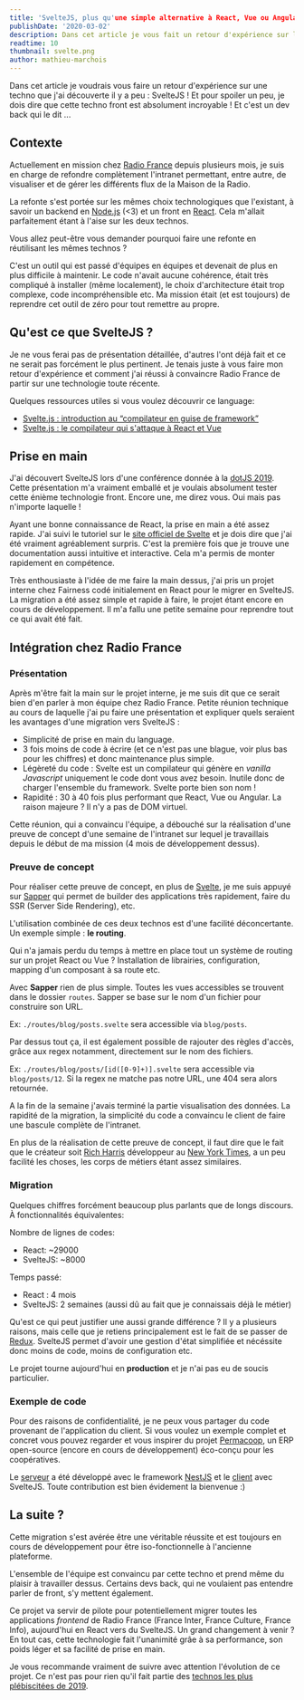 ```yaml
---
title: 'SvelteJS, plus qu'une simple alternative à React, Vue ou Angular'
publishDate: '2020-03-02'
description: Dans cet article je vous fait un retour d'expérience sur l'utilisation de SvelteJS, une migration d'application anciennement React. Nous verrons quels sont ses avantages.
readtime: 10
thumbnail: svelte.png
author: mathieu-marchois
---
```


Dans cet article je voudrais vous faire un retour d'expérience sur une techno que j'ai découverte il y a peu : SvelteJS !
Et pour spoiler un peu, je dois dire que cette techno front est absolument incroyable ! Et c'est un dev back qui le dit ...

## Contexte

Actuellement en mission chez [Radio France](https://www.radiofrance.fr/) depuis plusieurs mois, je suis en charge de refondre complètement l'intranet permettant, entre autre, de visualiser et de gérer les différents flux de la Maison de la Radio.

La refonte s'est portée sur les mêmes choix technologiques que l'existant, à savoir un backend en [Node.js](https://nodejs.org) (<3) et un front en [React](https://fr.reactjs.org/). Cela m'allait parfaitement étant à l'aise sur les deux technos.

Vous allez peut-être vous demander pourquoi faire une refonte en réutilisant les mêmes technos ?

C'est un outil qui est passé d'équipes en équipes et devenait de plus en plus difficile à maintenir. Le code n'avait aucune cohérence, était très compliqué à installer (même localement), le choix d'architecture était trop complexe, code incompréhensible etc.
Ma mission était (et est toujours) de reprendre cet outil de zéro pour tout remettre au propre.

## Qu'est ce que SvelteJS ?

Je ne vous ferai pas de présentation détaillée, d'autres l'ont déjà fait et ce ne serait pas forcément le plus pertinent. Je tenais juste à vous faire mon retour d'expérience et comment j'ai réussi à convaincre Radio France de partir sur une technologie toute récente.

Quelques ressources utiles si vous voulez découvrir ce language:

-   [Svelte.js : introduction au “compilateur en guise de framework”](https://medium.com/@nilmanduil/svelte-js-le-compilateur-en-guise-de-framework-5473f1d727f8)
-   [Svelte.js : le compilateur qui s'attaque à React et Vue](http://www.meanjs.fr/svelte-la-librairie-le-compilateur-plutot-qui-sattaque-a-react-et-vue/)

## Prise en main

J'ai découvert SvelteJS lors d'une conférence donnée à la [dotJS 2019](https://www.dotjs.io/schedule/dotjs-2019). Cette présentation m'a vraiment emballé et je voulais absolument tester cette énième technologie front. Encore une, me direz vous. Oui mais pas n'importe laquelle !

Ayant une bonne connaissance de React, la prise en main a été assez rapide. J'ai suivi le tutoriel sur le [site officiel de Svelte](https://svelte.dev/tutorial/basics) et je dois dire que j'ai été vraiment agréablement surpris.
C'est la première fois que je trouve une documentation aussi intuitive et interactive. Cela m'a permis de monter rapidement en compétence.

Très enthousiaste à l'idée de me faire la main dessus, j'ai pris un projet interne chez Fairness codé initialement en React pour le migrer en SvelteJS.
La migration a été assez simple et rapide à faire, le projet étant encore en cours de développement. Il m'a fallu une petite semaine pour reprendre tout ce qui avait été fait.

## Intégration chez Radio France

### Présentation

Après m'être fait la main sur le projet interne, je me suis dit que ce serait bien d'en parler à mon équipe chez Radio France.
Petite réunion technique au cours de laquelle j'ai pu faire une présentation et expliquer quels seraient les avantages d'une migration vers SvelteJS :

-   Simplicité de prise en main du language.
-   3 fois moins de code à écrire (et ce n'est pas une blague, voir plus bas pour les chiffres) et donc maintenance plus simple.
-   Légèreté du code : Svelte est un compilateur qui génère en _vanilla Javascript_ uniquement le code dont vous avez besoin. Inutile donc de charger l'ensemble du framework. Svelte porte bien son nom !
-   Rapidité : 30 à 40 fois plus performant que React, Vue ou Angular. La raison majeure ? Il n'y a pas de DOM virtuel.

Cette réunion, qui a convaincu l'équipe, a débouché sur la réalisation d'une preuve de concept d'une semaine de l'intranet sur lequel je travaillais depuis le début de ma mission (4 mois de développement dessus).

### Preuve de concept

Pour réaliser cette preuve de concept, en plus de [Svelte](https://svelte.dev/), je me suis appuyé sur [Sapper](https://sapper.svelte.dev/) qui permet de builder des applications très rapidement, faire du SSR (Server Side Rendering), etc.

L'utilisation combinée de ces deux technos est d'une facilité déconcertante. Un exemple simple : **le routing**.

Qui n'a jamais perdu du temps à mettre en place tout un système de routing sur un projet React ou Vue ? Installation de librairies, configuration, mapping d'un composant à sa route etc.

Avec **Sapper** rien de plus simple. Toutes les vues accessibles se trouvent dans le dossier `routes`. Sapper se base sur le nom d'un fichier pour construire son URL.

Ex: `./routes/blog/posts.svelte` sera accessible via `blog/posts`.

Par dessus tout ça, il est également possible de rajouter des règles d'accès, grâce aux regex notamment, directement sur le nom des fichiers.

Ex: `./routes/blog/posts/[id([0-9]+)].svelte` sera accessible via `blog/posts/12`. Si la regex ne matche pas notre URL, une 404 sera alors retournée.

A la fin de la semaine j'avais terminé la partie visualisation des données. La rapidité de la migration, la simplicité du code a convaincu le client de faire une bascule complète de l'intranet.

En plus de la réalisation de cette preuve de concept, il faut dire que le fait que le créateur soit [Rich Harris](https://github.com/Rich-Harris) développeur au [New York Times](https://www.nytimes.com/), a un peu facilité les choses, les corps de métiers étant assez similaires.

### Migration

Quelques chiffres forcément beaucoup plus parlants que de longs discours. À fonctionnalités équivalentes:

Nombre de lignes de codes:

-   React: ~29000
-   SvelteJS: ~8000

Temps passé:

-   React : 4 mois
-   SvelteJS: 2 semaines (aussi dû au fait que je connaissais déjà le métier)

Qu'est ce qui peut justifier une aussi grande différence ? Il y a plusieurs raisons, mais celle que je retiens principalement est le fait de se passer de [Redux](https://redux.js.org/). SvelteJS permet d'avoir une gestion d'état simplifiée et nécéssite donc moins de code, moins de configuration etc.

Le projet tourne aujourd'hui en **production** et je n'ai pas eu de soucis particulier.

### Exemple de code

Pour des raisons de confidentialité, je ne peux vous partager du code provenant de l'application du client. Si vous voulez un exemple complet et concret vous pouvez regarder et vous inspirer du projet [Permacoop](https://github.com/fairnesscoop/permacoop), un ERP open-source (encore en cours de développement) éco-conçu pour les coopératives.

Le [serveur](https://github.com/fairnesscoop/permacoop/tree/master/server) a été développé avec le framework [NestJS](https://nestjs.com/) et le [client](https://github.com/fairnesscoop/permacoop/tree/master/client) avec SvelteJS. Toute contribution est bien évidement la bienvenue :)

## La suite ?

Cette migration s'est avérée être une véritable réussite et est toujours en cours de développement pour être iso-fonctionnelle à l'ancienne plateforme.

L'ensemble de l'équipe est convaincu par cette techno et prend même du plaisir à travailler dessus. Certains devs back, qui ne voulaient pas entendre parler de front, s'y mettent également.

Ce projet va servir de pilote pour potentiellement migrer toutes les applications _frontend_ de Radio France (France Inter, France Culture, France Info), aujourd'hui en React vers du SvelteJS.
Un grand changement à venir ? En tout cas, cette technologie fait l'unanimité grâe à sa performance, son poids léger et sa facilité de prise en main.

Je vous recommande vraiment de suivre avec attention l'évolution de ce projet. Ce n'est pas pour rien qu'il fait partie des [technos les plus plébiscitées de 2019](https://2019.stateofjs.com).
